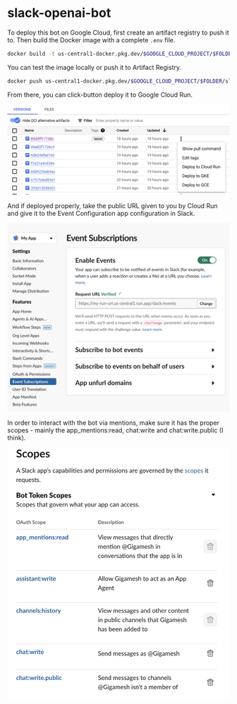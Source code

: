 # slack-openai-bot

To deploy this bot on Google Cloud, first create an artifact registry to push it to. Then build the Docker image with a complete `.env` file.

```bash
docker build -t us-central1-docker.pkg.dev/$GOOGLE_CLOUD_PROJECT/$FOLDER/slack-bot .
```

You can test the image locally or push it to Artifact Registry.

```bash
docker push us-central1-docker.pkg.dev/$GOOGLE_CLOUD_PROJECT/$FOLDER/slack-bot
```

From there, you can click-button deploy it to Google Cloud Run.

![img](img/deploy-to-cloud-run.png)

And if deployed properly, take the public URL given to you by Cloud Run and give it to the Event Configuration app configuration in Slack.

![img](img/configure-slack-url.png)

In order to interact with the bot via mentions, make sure it has the proper scopes - mainly the app_mentions:read, chat:write and chat:write.public (I think).

![img](img/bot-scopes.png)
